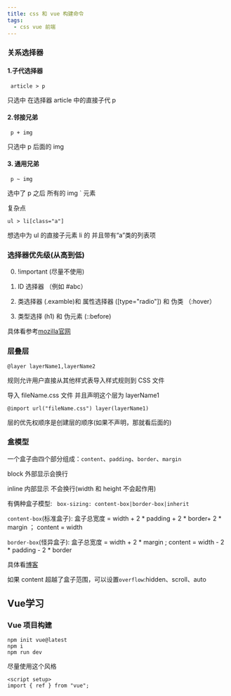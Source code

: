 ```yaml
---
title: css 和 vue 构建命令 
tags:
  - css vue 前端
---
```



### 关系选择器

#### 1.子代选择器

```` 
 article > p
````

 只选中 在选择器 article 中的直接子代 p 

#### 2.邻接兄弟

```  
 p + img
```

 只选中 p 后面的 img



 #### 3. 通用兄弟

``` 
 p ~ img
```

 选中了 p 之后 所有的 img ` 元素

 

复杂点 

```
ul > li[class="a"] 
```

 想选中为 ul 的直接子元素 li 的 并且带有“a”类的列表项

 ###  选择器优先级(从高到低)

0. !important (尽量不使用)

1. ID 选择器 （例如 #abc）

2. 类选择器 (.examble)和 属性选择器 ([type="radio"]) 和 伪类 （:hover）

3. 类型选择 (h1) 和 伪元素 (::before)

 具体看参考[mozilla官网](https://developer.mozilla.org/zh-CN/docs/Web/CSS/Specificity#%E4%BC%98%E5%85%88%E7%BA%A7%E6%98%AF%E5%A6%82%E4%BD%95%E8%AE%A1%E7%AE%97%E7%9A%84%EF%BC%9F)

### 层叠层

```
@layer layerName1,layerName2
```

规则允许用户直接从其他样式表导入样式规则到 CSS 文件

导入 fileName.css 文件 并且声明这个层为 layerName1

```
@import url("fileName.css") layer(layerName1)
```

层的优先权顺序是创建层的顺序(如果不声明，那就看后面的)

### 盒模型

一个盒子由四个部分组成：`content`、`padding`、`border`、`margin`

block 外部显示会换行

inline 内部显示 不会换行(width 和 height 不会起作用)

有俩种盒子模型: ` box-sizing: content-box|border-box|inherit` 

`content-box`(标准盒子): 盒子总宽度 = width + 2 * padding + 2 *  border+ 2 * margin ； content = width

`border-box`(怪异盒子): 盒子总宽度 = width  + 2 * margin ;  content = width - 2 * padding - 2 * border

具体看[博客](https://vue3js.cn/interview/css/box.html#%E4%B8%80%E3%80%81%E6%98%AF%E4%BB%80%E4%B9%88)

如果 content 超越了盒子范围，可以设置`overflow`:hidden、scroll、auto





## Vue学习

### Vue 项目构建

```
npm init vue@latest
npm i
npm run dev
```

尽量使用这个风格

````
<script setup>
import { ref } from "vue";
````


